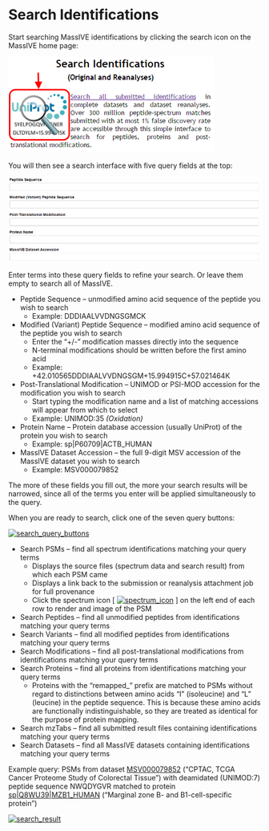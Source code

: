 # Search Identifications

Start searching MassIVE identifications by clicking the search icon on the MassIVE home page:

![search_entry](img/search_identifications/search_entry.png)

You will then see a search interface with five query fields at the top:

![search_query_fields](img/search_identifications/search_query_fields.png)

Enter terms into these query fields to refine your search. Or leave them empty to search all of MassIVE.

*   Peptide Sequence – unmodified amino acid sequence of the peptide you wish to search
    *   Example: DDDIAALVVDNGSGMCK
*   Modified (Variant) Peptide Sequence – modified amino acid sequence of the peptide you wish to search
    *   Enter the “+/-” modification masses directly into the sequence
    *   N-terminal modifications should be written before the first amino acid
    *   Example: +42.010565DDDIAALVVDNGSGM+15.994915C+57.021464K
*   Post-Translational Modification – UNIMOD or PSI-MOD accession for the modification you wish to search
    *   Start typing the modification name and a list of matching accessions will appear from which to select
    *   Example: UNIMOD:35 _(Oxidation)_
*   Protein Name – Protein database accession (usually UniProt) of the protein you wish to search
    *   Example: sp|P60709|ACTB_HUMAN
*   MassIVE Dataset Accession – the full 9-digit MSV accession of the MassIVE dataset you wish to search
    *   Example: MSV000079852

The more of these fields you fill out, the more your search results will be narrowed, since all of the terms you enter will be applied simultaneously to the query.

When you are ready to search, click one of the seven query buttons:

[![search_query_buttons](http://proteomics.ucsd.edu/wp-content/uploads/2017/06/search_query_buttons.png)](http://proteomics.ucsd.edu/wp-content/uploads/2017/06/search_query_buttons.png)

*   Search PSMs – find all spectrum identifications matching your query terms
    *   Displays the source files (spectrum data and search result) from which each PSM came
    *   Displays a link back to the submission or reanalysis attachment job for full provenance
    *   Click the spectrum icon [ [![spectrum_icon](http://proteomics.ucsd.edu/wp-content/uploads/2017/06/spectrum_icon.png)](http://proteomics.ucsd.edu/wp-content/uploads/2017/06/spectrum_icon.png) ] on the left end of each row to render and image of the PSM
*   Search Peptides – find all unmodified peptides from identifications matching your query terms
*   Search Variants – find all modified peptides from identifications matching your query terms
*   Search Modifications – find all post-translational modifications from identifications matching your query terms
*   Search Proteins – find all proteins from identifications matching your query terms
    *   Proteins with the “remapped_” prefix are matched to PSMs without regard to distinctions between amino acids “I” (isoleucine) and “L” (leucine) in the peptide sequence. This is because these amino acids are functionally indistinguishable, so they are treated as identical for the purpose of protein mapping.
*   Search mzTabs – find all submitted result files containing identifications matching your query terms
*   Search Datasets – find all MassIVE datasets containing identifications matching your query terms

Example query: PSMs from dataset [MSV000079852](http://massive.ucsd.edu/ProteoSAFe/dataset.jsp?task=120ab12f58594dd29c5a71de529a9686) (“CPTAC, TCGA Cancer Proteome Study of Colorectal Tissue”) with deamidated (UNIMOD:7) peptide sequence NWQDYGVR matched to protein [sp|Q8WU39|MZB1_HUMAN](http://www.uniprot.org/uniprot/Q8WU39) (“Marginal zone B- and B1-cell-specific protein”)

[![search_result](http://proteomics.ucsd.edu/wp-content/uploads/2017/06/search_result.png)](http://proteomics.ucsd.edu/wp-content/uploads/2017/06/search_result.png)
